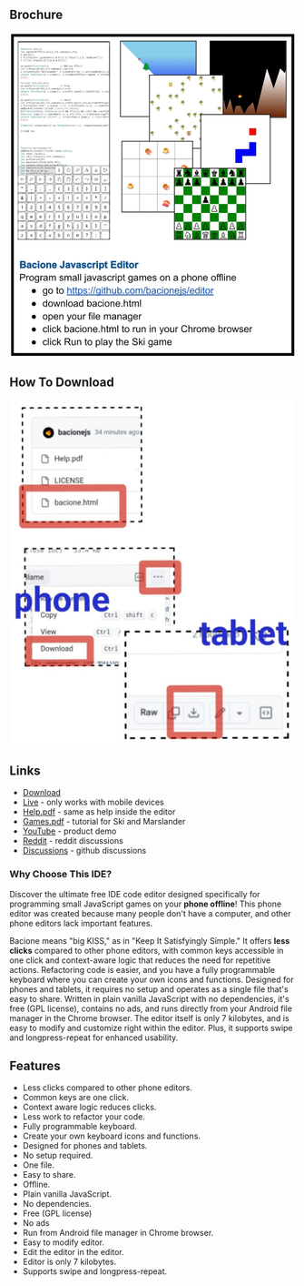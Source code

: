 ## Brochure

[![Info](README.JPG)](bacione.html)

## How To Download
[![How To Download](README2.JPG)](bacione.html)

## Links
- [Download](#How-To-Download)
- [Live](https://bacionejs.github.io/editor) - only works with mobile devices
- [Help.pdf](Help.pdf) - same as help inside the editor
- [Games.pdf](Games.pdf) - tutorial for Ski and Marslander
- [YouTube](http://www.youtube.com/@bacionejs) - product demo
- [Reddit](https://www.reddit.com/r/bacionejs) - reddit discussions
- [Discussions](https://github.com/bacionejs/editor/discussions) - github discussions

### Why Choose This IDE?

Discover the ultimate free IDE code editor designed specifically for programming small JavaScript games on your **phone offline**! This phone editor was created because many people don't have a computer, and other phone editors lack important features. 

Bacione means "big KISS," as in "Keep It Satisfyingly Simple." It offers **less clicks** compared to other phone editors, with common keys accessible in one click and context-aware logic that reduces the need for repetitive actions. Refactoring code is easier, and you have a fully programmable keyboard where you can create your own icons and functions. Designed for phones and tablets, it requires no setup and operates as a single file that's easy to share. Written in plain vanilla JavaScript with no dependencies, it's free (GPL license), contains no ads, and runs directly from your Android file manager in the Chrome browser. The editor itself is only 7 kilobytes, and is easy to modify and customize right within the editor. Plus, it supports swipe and longpress-repeat for enhanced usability.


## Features

- Less clicks compared to other phone editors.
- Common keys are one click.
- Context aware logic reduces clicks.
- Less work to refactor your code.
- Fully programmable keyboard.
- Create your own keyboard icons and functions.
- Designed for phones and tablets.
- No setup required.
- One file.
- Easy to share.
- Offline.
- Plain vanilla JavaScript.
- No dependencies.
- Free (GPL license)
- No ads
- Run from Android file manager in Chrome browser.
- Easy to modify editor.
- Edit the editor in the editor.
- Editor is only 7 kilobytes.
- Supports swipe and longpress-repeat.



